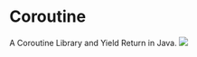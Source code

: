 # Coroutine
 A Coroutine Library and Yield Return in Java.
[![](https://jitpack.io/v/liplum/Coroutine.svg)](https://jitpack.io/#liplum/Coroutine)
